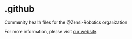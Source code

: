 # .github
Community health files for the @Zensi-Robotics organization

For more information, please visit [our website](https://zensirobotics.com/).
